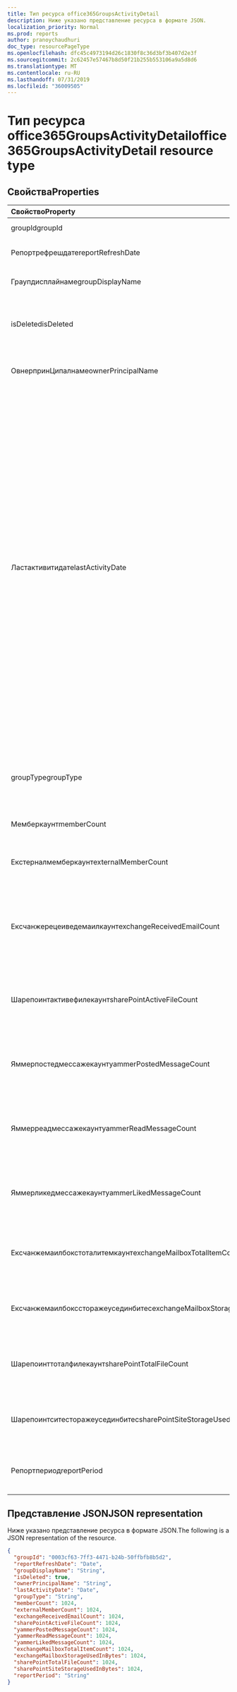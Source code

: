 ```yaml
---
title: Тип ресурса office365GroupsActivityDetail
description: Ниже указано представление ресурса в формате JSON.
localization_priority: Normal
ms.prod: reports
author: pranoychaudhuri
doc_type: resourcePageType
ms.openlocfilehash: dfc45c4973194d26c1830f8c36d3bf3b407d2e3f
ms.sourcegitcommit: 2c62457e57467b8d50f21b255b553106a9a5d8d6
ms.translationtype: MT
ms.contentlocale: ru-RU
ms.lasthandoff: 07/31/2019
ms.locfileid: "36009505"
---
```

# <a name="office365groupsactivitydetail-resource-type"></a><span data-ttu-id="79d30-103">Тип ресурса office365GroupsActivityDetail</span><span class="sxs-lookup"><span data-stu-id="79d30-103">office365GroupsActivityDetail resource type</span></span>

## <a name="properties"></a><span data-ttu-id="79d30-104">Свойства</span><span class="sxs-lookup"><span data-stu-id="79d30-104">Properties</span></span>

| <span data-ttu-id="79d30-105">Свойство</span><span class="sxs-lookup"><span data-stu-id="79d30-105">Property</span></span>                          | <span data-ttu-id="79d30-106">Тип</span><span class="sxs-lookup"><span data-stu-id="79d30-106">Type</span></span>    | <span data-ttu-id="79d30-107">Описание</span><span class="sxs-lookup"><span data-stu-id="79d30-107">Description</span></span>                              |
| :-------------------------------- | :------ | ---------------------------------------- |
| <span data-ttu-id="79d30-108">groupId</span><span class="sxs-lookup"><span data-stu-id="79d30-108">groupId</span></span>                           | <span data-ttu-id="79d30-109">String</span><span class="sxs-lookup"><span data-stu-id="79d30-109">String</span></span>  | <span data-ttu-id="79d30-110">Идентификатор группы.</span><span class="sxs-lookup"><span data-stu-id="79d30-110">The group id.</span></span>          |
| <span data-ttu-id="79d30-111">Репортрефрешдате</span><span class="sxs-lookup"><span data-stu-id="79d30-111">reportRefreshDate</span></span>                 | <span data-ttu-id="79d30-112">Дата</span><span class="sxs-lookup"><span data-stu-id="79d30-112">Date</span></span>    | <span data-ttu-id="79d30-113">Самая поздняя дата контента.</span><span class="sxs-lookup"><span data-stu-id="79d30-113">The latest date of the content.</span></span>          |
| <span data-ttu-id="79d30-114">Граупдисплайнаме</span><span class="sxs-lookup"><span data-stu-id="79d30-114">groupDisplayName</span></span>                  | <span data-ttu-id="79d30-115">String</span><span class="sxs-lookup"><span data-stu-id="79d30-115">String</span></span>  | <span data-ttu-id="79d30-116">Отображаемое имя группы.</span><span class="sxs-lookup"><span data-stu-id="79d30-116">The display name of the group.</span></span>           |
| <span data-ttu-id="79d30-117">isDeleted</span><span class="sxs-lookup"><span data-stu-id="79d30-117">isDeleted</span></span>                         | <span data-ttu-id="79d30-118">Boolean</span><span class="sxs-lookup"><span data-stu-id="79d30-118">Boolean</span></span> | <span data-ttu-id="79d30-119">Указывает, был ли этот пользователь удален или обратимо удален.</span><span class="sxs-lookup"><span data-stu-id="79d30-119">Whether this user has been deleted or soft deleted.</span></span> |
| <span data-ttu-id="79d30-120">ОвнерпринЦипалнаме</span><span class="sxs-lookup"><span data-stu-id="79d30-120">ownerPrincipalName</span></span>                | <span data-ttu-id="79d30-121">String</span><span class="sxs-lookup"><span data-stu-id="79d30-121">String</span></span>  | <span data-ttu-id="79d30-122">Имя участника владельца группы.</span><span class="sxs-lookup"><span data-stu-id="79d30-122">The group owner principal name.</span></span>          |
| <span data-ttu-id="79d30-123">Ластактивитидате</span><span class="sxs-lookup"><span data-stu-id="79d30-123">lastActivityDate</span></span>                  | <span data-ttu-id="79d30-124">Дата</span><span class="sxs-lookup"><span data-stu-id="79d30-124">Date</span></span>    | <span data-ttu-id="79d30-125">Дата последнего действия для следующих сценариев: группового почтового ящика получено сообщение электронной почты; Пользователи, которые просматривали, редактирующие, совместно используемые или синхронизированные файлы в библиотеке документов SharePoint; страницы SharePoint, просмотренные пользователями; Разнесенные, прочитанные или понравившиеся сообщения пользователя в группах Yammer.</span><span class="sxs-lookup"><span data-stu-id="79d30-125">The last activity date for the following scenarios:  group mailbox received email; user viewed, edited, shared, or synced files in SharePoint document library; user viewed SharePoint pages; user posted, read, or liked messages in Yammer groups.</span></span> |
| <span data-ttu-id="79d30-126">groupType</span><span class="sxs-lookup"><span data-stu-id="79d30-126">groupType</span></span>                         | <span data-ttu-id="79d30-127">String</span><span class="sxs-lookup"><span data-stu-id="79d30-127">String</span></span>  | <span data-ttu-id="79d30-128">Тип группы.</span><span class="sxs-lookup"><span data-stu-id="79d30-128">The group type.</span></span> <span data-ttu-id="79d30-129">Возможные значения: **Public** или **Private**.</span><span class="sxs-lookup"><span data-stu-id="79d30-129">Possible values are: **Public** or **Private**.</span></span> |
| <span data-ttu-id="79d30-130">Мемберкаунт</span><span class="sxs-lookup"><span data-stu-id="79d30-130">memberCount</span></span>                       | <span data-ttu-id="79d30-131">Int64</span><span class="sxs-lookup"><span data-stu-id="79d30-131">Int64</span></span>   | <span data-ttu-id="79d30-132">Число участников группы.</span><span class="sxs-lookup"><span data-stu-id="79d30-132">The group member count.</span></span>                  |
| <span data-ttu-id="79d30-133">Екстерналмемберкаунт</span><span class="sxs-lookup"><span data-stu-id="79d30-133">externalMemberCount</span></span>               | <span data-ttu-id="79d30-134">Int64</span><span class="sxs-lookup"><span data-stu-id="79d30-134">Int64</span></span>   | <span data-ttu-id="79d30-135">Количество внешних участников группы.</span><span class="sxs-lookup"><span data-stu-id="79d30-135">The group external member count.</span></span>         |
| <span data-ttu-id="79d30-136">Ексчанжерецеиведемаилкаунт</span><span class="sxs-lookup"><span data-stu-id="79d30-136">exchangeReceivedEmailCount</span></span>        | <span data-ttu-id="79d30-137">Int64</span><span class="sxs-lookup"><span data-stu-id="79d30-137">Int64</span></span>   | <span data-ttu-id="79d30-138">Количество сообщений электронной почты, принимаемых группового почтового ящика.</span><span class="sxs-lookup"><span data-stu-id="79d30-138">The number of email that the group mailbox received.</span></span> |
| <span data-ttu-id="79d30-139">Шарепоинтактивефилекаунт</span><span class="sxs-lookup"><span data-stu-id="79d30-139">sharePointActiveFileCount</span></span>         | <span data-ttu-id="79d30-140">Int64</span><span class="sxs-lookup"><span data-stu-id="79d30-140">Int64</span></span>   | <span data-ttu-id="79d30-141">Количество активных файлов на сайте группы SharePoint.</span><span class="sxs-lookup"><span data-stu-id="79d30-141">The number of active files in SharePoint Group site.</span></span> |
| <span data-ttu-id="79d30-142">Яммерпостедмессажекаунт</span><span class="sxs-lookup"><span data-stu-id="79d30-142">yammerPostedMessageCount</span></span>          | <span data-ttu-id="79d30-143">Int64</span><span class="sxs-lookup"><span data-stu-id="79d30-143">Int64</span></span>   | <span data-ttu-id="79d30-144">Количество сообщений, отправленных в группы Yammer.</span><span class="sxs-lookup"><span data-stu-id="79d30-144">The number of messages posted to Yammer groups.</span></span> |
| <span data-ttu-id="79d30-145">Яммерреадмессажекаунт</span><span class="sxs-lookup"><span data-stu-id="79d30-145">yammerReadMessageCount</span></span>            | <span data-ttu-id="79d30-146">Int64</span><span class="sxs-lookup"><span data-stu-id="79d30-146">Int64</span></span>   | <span data-ttu-id="79d30-147">Количество сообщений, прочитанных в группах Yammer.</span><span class="sxs-lookup"><span data-stu-id="79d30-147">The number of messages read in Yammer groups.</span></span> |
| <span data-ttu-id="79d30-148">Яммерликедмессажекаунт</span><span class="sxs-lookup"><span data-stu-id="79d30-148">yammerLikedMessageCount</span></span>           | <span data-ttu-id="79d30-149">Int64</span><span class="sxs-lookup"><span data-stu-id="79d30-149">Int64</span></span>   | <span data-ttu-id="79d30-150">Количество сообщений, которые понравилось в группах Yammer.</span><span class="sxs-lookup"><span data-stu-id="79d30-150">The number of messages liked in Yammer groups.</span></span> |
| <span data-ttu-id="79d30-151">Ексчанжемаилбокстоталитемкаунт</span><span class="sxs-lookup"><span data-stu-id="79d30-151">exchangeMailboxTotalItemCount</span></span>     | <span data-ttu-id="79d30-152">Int64</span><span class="sxs-lookup"><span data-stu-id="79d30-152">Int64</span></span>   | <span data-ttu-id="79d30-153">Количество элементов в почтовом ящике группы.</span><span class="sxs-lookup"><span data-stu-id="79d30-153">The number of items in the group mailbox.</span></span> |
| <span data-ttu-id="79d30-154">Ексчанжемаилбокссторажеусединбитес</span><span class="sxs-lookup"><span data-stu-id="79d30-154">exchangeMailboxStorageUsedInBytes</span></span> | <span data-ttu-id="79d30-155">Int64</span><span class="sxs-lookup"><span data-stu-id="79d30-155">Int64</span></span>   | <span data-ttu-id="79d30-156">Хранилище, используемое для почтового ящика группы.</span><span class="sxs-lookup"><span data-stu-id="79d30-156">The storage used of the group mailbox.</span></span>   |
| <span data-ttu-id="79d30-157">Шарепоинттоталфилекаунт</span><span class="sxs-lookup"><span data-stu-id="79d30-157">sharePointTotalFileCount</span></span>          | <span data-ttu-id="79d30-158">Int64</span><span class="sxs-lookup"><span data-stu-id="79d30-158">Int64</span></span>   | <span data-ttu-id="79d30-159">Общее количество файлов на сайте группы SharePoint.</span><span class="sxs-lookup"><span data-stu-id="79d30-159">The total number of files in SharePoint Group site.</span></span> |
| <span data-ttu-id="79d30-160">Шарепоинтситесторажеусединбитес</span><span class="sxs-lookup"><span data-stu-id="79d30-160">sharePointSiteStorageUsedInBytes</span></span>  | <span data-ttu-id="79d30-161">Int64</span><span class="sxs-lookup"><span data-stu-id="79d30-161">Int64</span></span>   | <span data-ttu-id="79d30-162">Хранилище, используемое сайтом группы SharePoint.</span><span class="sxs-lookup"><span data-stu-id="79d30-162">The storage used by SharePoint Group site.</span></span> |
| <span data-ttu-id="79d30-163">Репортпериод</span><span class="sxs-lookup"><span data-stu-id="79d30-163">reportPeriod</span></span>                      | <span data-ttu-id="79d30-164">String</span><span class="sxs-lookup"><span data-stu-id="79d30-164">String</span></span>  | <span data-ttu-id="79d30-165">Количество дней, охватываемых отчетом.</span><span class="sxs-lookup"><span data-stu-id="79d30-165">The number of days the report covers.</span></span>    |

## <a name="json-representation"></a><span data-ttu-id="79d30-166">Представление JSON</span><span class="sxs-lookup"><span data-stu-id="79d30-166">JSON representation</span></span>

<span data-ttu-id="79d30-167">Ниже указано представление ресурса в формате JSON.</span><span class="sxs-lookup"><span data-stu-id="79d30-167">The following is a JSON representation of the resource.</span></span>

<!-- {
  "blockType": "resource",
  "@odata.type": "microsoft.graph.office365GroupsActivityDetail"
} -->

```json
{
  "groupId": "0003cf63-7ff3-4471-b24b-50ffbfb8b5d2",
  "reportRefreshDate": "Date", 
  "groupDisplayName": "String", 
  "isDeleted": true, 
  "ownerPrincipalName": "String", 
  "lastActivityDate": "Date", 
  "groupType": "String", 
  "memberCount": 1024, 
  "externalMemberCount": 1024, 
  "exchangeReceivedEmailCount": 1024, 
  "sharePointActiveFileCount": 1024, 
  "yammerPostedMessageCount": 1024, 
  "yammerReadMessageCount": 1024, 
  "yammerLikedMessageCount": 1024, 
  "exchangeMailboxTotalItemCount": 1024, 
  "exchangeMailboxStorageUsedInBytes": 1024, 
  "sharePointTotalFileCount": 1024, 
  "sharePointSiteStorageUsedInBytes": 1024, 
  "reportPeriod": "String"
}
```
